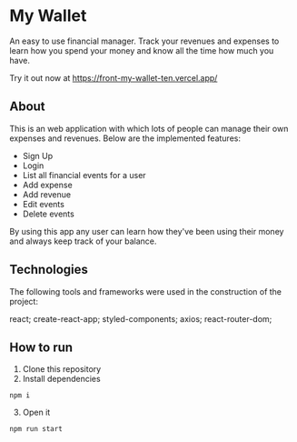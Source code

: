 # My Wallet

An easy to use financial manager. Track your revenues and expenses to learn how you spend your money and know all the time how much you have.

Try it out now at https://front-my-wallet-ten.vercel.app/

## About

This is an web application with which lots of people can manage their own expenses and revenues. Below are the implemented features:

* Sign Up
* Login
* List all financial events for a user
* Add expense
* Add revenue
* Edit events
* Delete events

By using this app any user can learn how they've been using their money and always keep track of your balance.

## Technologies

The following tools and frameworks were used in the construction of the project:

react; create-react-app; styled-components; axios; react-router-dom;

## How to run

1. Clone this repository
2. Install dependencies

`npm i`

3. Open it

`npm run start`
